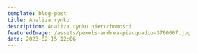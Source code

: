 ```yaml
---
template: blog-post
title: Analiza rynku
description: Analiza rynku nieruchomości
featuredImage: /assets/pexels-andrea-piacquadio-3760067.jpg
date: 2023-02-15 12:06
---
```




